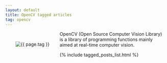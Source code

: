 ```yaml
---
layout: default
title: OpenCV tagged articles
tag: opencv
---
```


<div style="float: left; margin: 2.0rem;">
	<img src="/public/images/{{ page.tag }}.png" style="max-width: 10rem;" alt="{{ page.tag }}" />
</div>

OpenCV (Open Source Computer Vision Library) is a library of programming functions mainly aimed at real-time computer vision.

{% include tagged_posts_list.html %}


